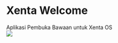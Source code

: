 # Xenta Welcome
Aplikasi Pembuka Bawaan untuk Xenta OS</br>
<img src="https://github.com/xentaos/XentaWelcomeScreen/blob/master/konsep/SLIDE%201.svg">
